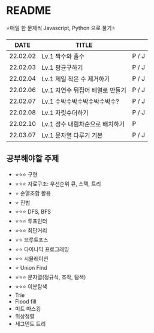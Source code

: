 # README

⭐매일 한 문제씩 Javascript, Python 으로 풀기⭐

| DATE     | TITLE                            |       |
| -------- | -------------------------------- | ----- |
| 22.02.02 | Lv.1 짝수와 홀수                 | P / J |
| 22.02.03 | Lv.1 평균구하기                  | P / J |
| 22.02.04 | Lv.1 제일 작은 수 제거하기       | P / J |
| 22.02.06 | Lv.1 자연수 뒤집어 배열로 만들기 | P / J |
| 22.02.07 | Lv.1 수박수박수박수박수박수?     | P / J |
| 22.02.08 | Lv.1 자릿수더하기                | P / J |
| 22.02.10 | Lv.1 정수 내림차순으로 배치하기  | P     |
| 22.03.07 | Lv.1 문자열 다루기 기본          | P / J |



## 공부해야할 주제

- ⭐⭐⭐ 구현
- ⭐⭐⭐ 자료구조: 우선순위 큐, 스택, 트리
- ⭐ 순열조합 활용
- ⭐ 진법
- ⭐⭐⭐ DFS, BFS
- ⭐⭐⭐ 투포인터
- ⭐⭐⭐ 최단거리
- ⭐⭐ 브루트포스
- ⭐⭐ 다이나믹 프로그래밍
- ⭐⭐ 시뮬레이션
- ⭐ Union Find
- ⭐⭐⭐ 문자열(정규식, 조작, 탐색)
- ⭐⭐⭐ 이분탐색
- Trie
- Flood fill
- 미트 마스킹
- 위상정렬
- 세그먼트 트리